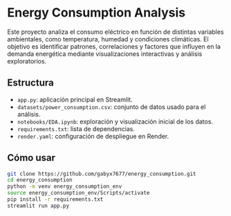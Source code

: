 # Energy Consumption Analysis

Este proyecto analiza el consumo eléctrico en función de distintas variables ambientales, como temperatura, humedad y condiciones climáticas. El objetivo es identificar patrones, correlaciones y factores que influyen en la demanda energética mediante visualizaciones interactivas y análisis exploratorios.

## Estructura

- `app.py`: aplicación principal en Streamlit.
- `datasets/power_consumption.csv`: conjunto de datos usado para el análisis.
- `notebooks/EDA.ipynb`: exploración y visualización inicial de los datos.
- `requirements.txt`: lista de dependencias.
- `render.yaml`: configuración de despliegue en Render.

## Cómo usar

```bash
git clone https://github.com/gabyx7677/energy_consumption.git
cd energy_consumption
python -m venv energy_consumption_env
source energy_consumption_env/Scripts/activate
pip install -r requirements.txt
streamlit run app.py